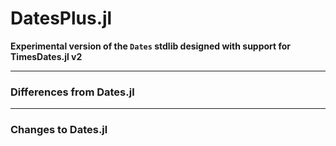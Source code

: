 # DatesPlus.jl
**Experimental version of the `Dates` stdlib designed with support for TimesDates.jl v2**

----

### Differences from Dates.jl

----

### Changes to Dates.jl

